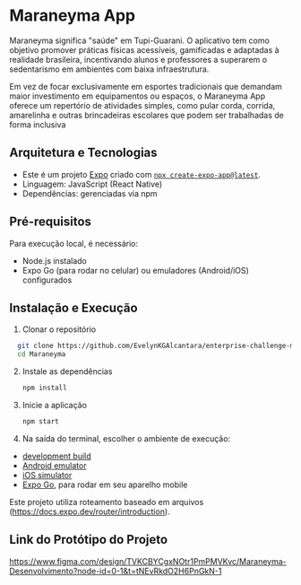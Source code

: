 # Maraneyma App

Maraneyma significa "saúde" em Tupi-Guarani. O aplicativo tem como objetivo promover práticas físicas acessíveis, gamificadas e adaptadas à realidade brasileira, incentivando alunos e professores a superarem o sedentarismo em ambientes com baixa infraestrutura.

Em vez de focar exclusivamente em esportes tradicionais que demandam maior investimento em equipamentos ou espaços, o Maraneyma App oferece um repertório de atividades simples, como pular corda, corrida, amarelinha e outras brincadeiras escolares que podem ser trabalhadas de forma inclusiva

## Arquitetura e Tecnologias

- Este é um projeto [Expo](https://expo.dev) criado com [`npx create-expo-app@latest`](https://docs.expo.dev/get-started/create-a-project/).
- Linguagem: JavaScript (React Native)
- Dependências: gerenciadas via npm

## Pré-requisitos

Para execução local, é necessário:

- Node.js instalado
- Expo Go (para rodar no celular) ou emuladores (Android/iOS) configurados

## Instalação e Execução

1. Clonar o repositório

```bash
  git clone https://github.com/EvelynKGAlcantara/enterprise-challenge-maraneyma-app.git
  cd Maraneyma
```

2. Instale as dependências

   ```bash
   npm install
   ```

3. Inicie a aplicação

   ```bash
   npm start
   ```

4. Na saída do terminal, escolher o ambiente de execução:

- [development build](https://docs.expo.dev/develop/development-builds/introduction/)
- [Android emulator](https://docs.expo.dev/workflow/android-studio-emulator/)
- [iOS simulator](https://docs.expo.dev/workflow/ios-simulator/)
- [Expo Go](https://expo.dev/go), para rodar em seu aparelho mobile

Este projeto utiliza roteamento baseado em arquivos (https://docs.expo.dev/router/introduction).

## Link do Protótipo do Projeto

https://www.figma.com/design/TVKCBYCgxNOtr1PmPMVKvc/Maraneyma-Desenvolvimento?node-id=0-1&t=tNEvRkdO2H6PnGkN-1
